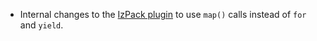 * Internal changes to the [IzPack plugin][] to use `map()` calls instead of
  `for` and `yield`.

[IzPack plugin]: http://bmc.github.com/sbt-plugins/izpack.html
